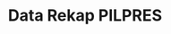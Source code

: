 ---
title: Data Rekap PILPRES
organization: KPU REPUBLIK INDONESIA
notes: Data Rekap PILPRES
resources:
  - name: CSV Provinsi
    url: 'https://github.com/pemiluAPI/pemilu-data/raw/master/rekap_pilpres/provinsi.csv'
    format: csv
  - name: CSV Rekap
    url: 'https://github.com/pemiluAPI/pemilu-data/raw/master/rekap_pilpres/rekap.csv'
    format: csv
category:
  - Rekap PILPRES
maintainer: ''
maintainer_email: ''
---